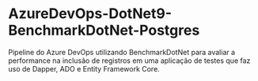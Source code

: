 # AzureDevOps-DotNet9-BenchmarkDotNet-Postgres
Pipeline do Azure DevOps utilizando BenchmarkDotNet para avaliar a performance na inclusão de registros em uma aplicação de testes que faz uso de Dapper, ADO e Entity Framework Core.
